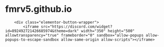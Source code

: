 # fmrv5.github.io
		<div class="elementor-button-wrapper">
			<iframe src="https://discord.com/widget?id=892492721426685974&theme=dark" width="350" height="500" allowtransparency="true" frameborder="0" sandbox="allow-popups allow-popups-to-escape-sandbox allow-same-origin allow-scripts"></iframe>
</span>